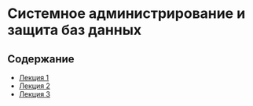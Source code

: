 # Системное администрирование и защита баз данных
## Содержание
- [Лекция 1](./lecture1.md)
- [Лекция 2](./lecture2.md)
- [Лекция 3](./lecture3.md)